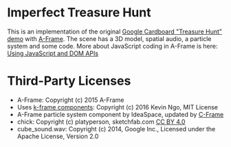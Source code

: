 # Imperfect Treasure Hunt

This is an implementation of the original [Google Cardboard "Treasure Hunt" demo](https://developers.google.com/cardboard/android/get-started) with [A-Frame](https://aframe.io/). The scene has a 3D model, spatial audio, a particle system and some code. More about JavaScript coding in A-Frame is here: [Using JavaScript and DOM APIs](https://aframe.io/docs/0.5.0/guides/using-javascript-and-dom-apis.html)

# Third-Party Licenses

* A-Frame: Copyright (c) 2015 A-Frame
* Uses [k-frame components](https://github.com/ngokevin/k-frame): Copyright (c) 2016 Kevin Ngo, MIT License
* A-Frame particle system component by IdeaSpace, updated by [C-Frame](https://github.com/c-frame/aframe-particle-system-component)
* chick: Copyright (c) platyperson, sketchfab.com [CC BY 4.0](http://creativecommons.org/licenses/by/4.0/)
* cube_sound.wav: Copyright (c) 2014, Google Inc., Licensed under the Apache License, Version 2.0
